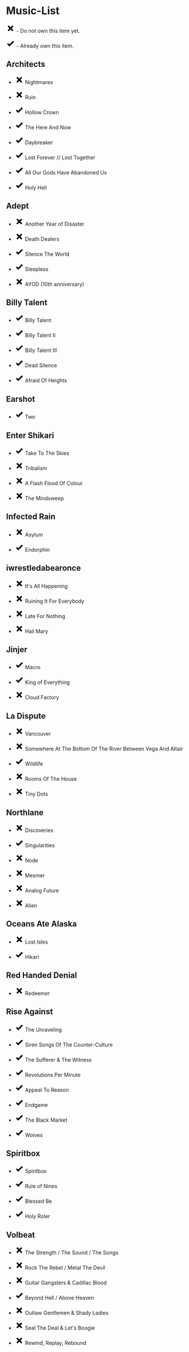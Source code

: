 # Music-List

![[ ]](./img/close_x24.png) - Do not own this item yet.

![[X]](./img/check_x24.png) - Already own this item.

## Architects

- ![[ ]](./img/close_x24.png) Nightmares

- ![[ ]](./img/close_x24.png) Ruin

- ![[X]](./img/check_x24.png) Hollow Crown

- ![[X]](./img/check_x24.png) The Here And Now

- ![[X]](./img/check_x24.png) Daybreaker

- ![[X]](./img/check_x24.png) Lost Forever // Lost Together

- ![[X]](./img/check_x24.png) All Our Gods Have Abandoned Us

- ![[X]](./img/check_x24.png) Holy Hell

## Adept

- ![[ ]](./img/close_x24.png) Another Year of Disaster

- ![[ ]](./img/close_x24.png) Death Dealers

- ![[X]](./img/check_x24.png) Silence The World

- ![[X]](./img/check_x24.png) Sleepless

- ![[ ]](./img/close_x24.png) AYOD (10th anniversary)

## Billy Talent

- ![[X]](./img/check_x24.png) Billy Talent

- ![[X]](./img/check_x24.png) Billy Talent II

- ![[X]](./img/check_x24.png) Billy Talent III

- ![[X]](./img/check_x24.png) Dead Silence

- ![[X]](./img/check_x24.png) Afraid Of Heights

## Earshot

- ![[X]](./img/check_x24.png) Two

## Enter Shikari

- ![[X]](./img/check_x24.png) Take To The Skies

- ![[ ]](./img/close_x24.png) Tribalism

- ![[ ]](./img/close_x24.png) A Flash Flood Of Colour

- ![[ ]](./img/close_x24.png) The Mindsweep

## Infected Rain

- ![[ ]](./img/close_x24.png) Asylum

- ![[X]](./img/check_x24.png) Endorphin

## iwrestledabearonce

- ![[ ]](./img/close_x24.png) It's All Happening

- ![[ ]](./img/close_x24.png) Ruining It For Everybody

- ![[ ]](./img/close_x24.png) Late For Nothing

- ![[ ]](./img/close_x24.png) Hail Mary

## Jinjer

- ![[X]](./img/check_x24.png) Macro

- ![[X]](./img/check_x24.png) King of Everything

- ![[ ]](./img/close_x24.png) Cloud Factory

## La Dispute

- ![[ ]](./img/close_x24.png) Vancouver

- ![[ ]](./img/close_x24.png) Somewhere At The Bottom Of The River Between Vega And Altair

- ![[X]](./img/check_x24.png) Wildlife

- ![[ ]](./img/close_x24.png) Rooms Of The House

- ![[ ]](./img/close_x24.png) Tiny Dots

## Northlane

- ![[ ]](./img/close_x24.png) Discoveries

- ![[X]](./img/check_x24.png) Singularities

- ![[ ]](./img/close_x24.png) Node

- ![[ ]](./img/close_x24.png) Mesmer

- ![[ ]](./img/close_x24.png) Analog Future

- ![[ ]](./img/close_x24.png) Alien

## Oceans Ate Alaska

- ![[ ]](./img/close_x24.png) Lost Isles

- ![[X]](./img/check_x24.png)  Hikari

## Red Handed Denial

- ![[ ]](./img/close_x24.png) Redeemer

## Rise Against

- ![[X]](./img/check_x24.png) The Unraveling

- ![[X]](./img/check_x24.png) Siren Songs Of The Counter-Culture

- ![[X]](./img/check_x24.png) The Sufferer & The Witness

- ![[X]](./img/check_x24.png) Revolutions Per Minute

- ![[X]](./img/check_x24.png) Appeal To Reason

- ![[X]](./img/check_x24.png) Endgame

- ![[X]](./img/check_x24.png) The Black Market

- ![[X]](./img/check_x24.png) Wolves

## Spiritbox

- ![[X]](./img/check_x24.png) Spiritbox

- ![[X]](./img/check_x24.png) Rule of Nines

- ![[X]](./img/check_x24.png) Blessed Be

- ![[X]](./img/check_x24.png) Holy Roler

## Volbeat

- ![[ ]](./img/close_x24.png) The Strength / The Sound / The Songs

- ![[ ]](./img/close_x24.png) Rock The Rebel / Metal The Devil

- ![[ ]](./img/close_x24.png) Guitar Gangsters & Cadillac Blood

- ![[X]](./img/check_x24.png) Beyond Hell / Above Heaven

- ![[ ]](./img/close_x24.png) Outlaw Gentlemen & Shady Ladies

- ![[ ]](./img/close_x24.png) Seal The Deal & Let's Boogie

- ![[ ]](./img/close_x24.png) Rewind, Replay, Rebound
